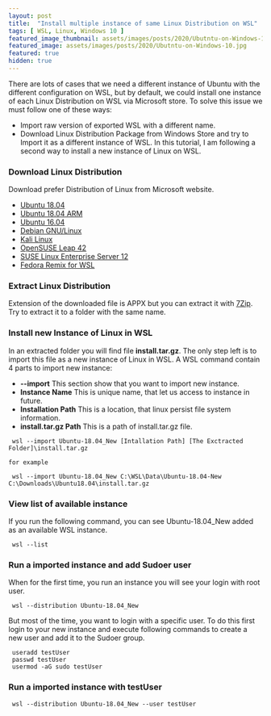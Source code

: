 ```yaml
---
layout: post
title:  "Install multiple instance of same Linux Distribution on WSL"
tags: [ WSL, Linux, Windows 10 ]
featured_image_thumbnail: assets/images/posts/2020/Ubutntu-on-Windows-10.jpg
featured_image: assets/images/posts/2020/Ubutntu-on-Windows-10.jpg
featured: true
hidden: true
---
```

There are lots of cases that we need a different instance of Ubuntu with the different configuration on WSL, 
but by default, we could install one instance of each Linux Distribution on WSL via Microsoft store.
To solve this issue we must follow one of these ways:
- Import raw version of exported WSL with a different name.
- Download Linux Distribution Package from Windows Store and try to Import it as a different instance of WSL.
In this tutorial, I am following a second way to install a new instance of Linux on WSL.

### Download Linux Distribution
Download prefer Distribution of Linux from Microsoft website.     
- [Ubuntu 18.04](https://aka.ms/wsl-ubuntu-1804)
- [Ubuntu 18.04 ARM](https://aka.ms/wsl-ubuntu-1804-arm)
- [Ubuntu 16.04](https://aka.ms/wsl-ubuntu-1604)
- [Debian GNU/Linux](https://aka.ms/wsl-debian-gnulinux)
- [Kali Linux](https://aka.ms/wsl-kali-linux-new)
- [OpenSUSE Leap 42](https://aka.ms/wsl-opensuse-42)
- [SUSE Linux Enterprise Server 12](https://aka.ms/wsl-sles-12)
- [Fedora Remix for WSL](https://github.com/WhitewaterFoundry/WSLFedoraRemix/releases/)

### Extract Linux Distribution
Extension of the downloaded file is APPX but you can extract it with [7Zip](https://www.7-zip.org/).
Try to extract it to a folder with the same name.

### Install new Instance of Linux in WSL
In an extracted folder you will find file **install.tar.gz**.
The only step left is to import this file as a new instance of Linux in WSL.
A WSL command contain 4 parts to import new instance:
- **--import** This section show that you want to import new instance.
- **Instance Name** This is unique name, that let us access to instance in future.
- **Installation Path** This is a location, that linux persist file system information.
- **install.tar.gz Path** This is a path of install.tar.gz file. 

<pre><code class="language-markup"> wsl --import Ubuntu-18.04_New [Intallation Path] [The Exctracted Folder]\install.tar.gz

for example 

 wsl --import Ubuntu-18.04_New C:\WSL\Data\Ubuntu-18.04-New C:\Downloads\Ubuntu18.04\install.tar.gz
</code></pre>

### View list of available instance
If you run the following command, you can see Ubuntu-18.04_New added as an available WSL instance.
<pre><code class="language-markup"> wsl --list </code></pre>

### Run a imported instance and add Sudoer user
When for the first time, you run an instance you will see your login with root user.
<pre><code class="language-markup"> wsl --distribution Ubuntu-18.04_New </code></pre>

But most of the time, you want to login with a specific user. To do this first login to your new instance and execute 
following commands to create a new user and add it to the Sudoer group.
<pre><code class="language-markup"> useradd testUser
 passwd testUser
 usermod -aG sudo testUser 
</code></pre>
  
### Run a imported instance with testUser
<pre><code class="language-markup"> wsl --distribution Ubuntu-18.04_New --user testUser</code></pre>

